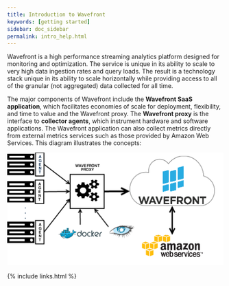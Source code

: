 ```yaml
---
title: Introduction to Wavefront
keywords: [getting started]
sidebar: doc_sidebar
permalink: intro_help.html
---
```


Wavefront is a high performance streaming analytics platform designed for monitoring and optimization.  The service is unique in its ability to scale to very high data ingestion rates and query loads. The result is a technology stack unique in its ability to scale horizontally while providing access to all of the granular (not aggregated) data collected for all time.

The major components of Wavefront include the **Wavefront SaaS application**, which facilitates economies of scale for deployment, flexibility, and time to value and the Wavefront proxy. The **Wavefront proxy** is the interface to **collector agents**, which instrument hardware and software applications. The Wavefront application can also collect metrics directly from external metrics services such as those provided by Amazon Web Services. This diagram illustrates the concepts:

![Wavefront architecture](images/wavefront_architecture.png)


{% include links.html %}
